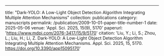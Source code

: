 ---
title: "Dark-YOLO: A Low-Light Object Detection Algorithm Integrating Multiple Attention Mechanisms"
collection: publications
category: manuscripts
permalink: /publication/2009-10-01-paper-title-number-1
date: 2025-05-06
venue: 'Appl. Sci. 2025, 15(9), 5170'
paperurl: 'https://www.mdpi.com/2076-3417/15/9/5170'
citation: 'Liu, Y.; Li, S.; Zhou, L.; Liu, H.; Li, Z. Dark-YOLO: A Low-Light Object Detection Algorithm Integrating Multiple Attention Mechanisms. Appl. Sci. 2025, 15, 5170. https://doi.org/10.3390/app15095170'

